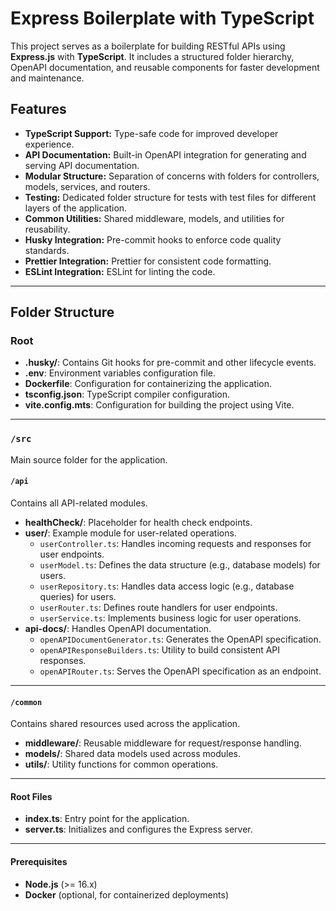 # Express Boilerplate with TypeScript

This project serves as a boilerplate for building RESTful APIs using **Express.js** with **TypeScript**. It includes a structured folder hierarchy, OpenAPI documentation, and reusable components for faster development and maintenance.

## Features

- **TypeScript Support:** Type-safe code for improved developer experience.
- **API Documentation:** Built-in OpenAPI integration for generating and serving API documentation.
- **Modular Structure:** Separation of concerns with folders for controllers, models, services, and routers.
- **Testing:** Dedicated folder structure for tests with test files for different layers of the application.
- **Common Utilities:** Shared middleware, models, and utilities for reusability.
- **Husky Integration:** Pre-commit hooks to enforce code quality standards.
- **Prettier Integration:** Prettier for consistent code formatting.
- **ESLint Integration:** ESLint for linting the code.

---

## Folder Structure

### Root

- **.husky/**: Contains Git hooks for pre-commit and other lifecycle events.
- **.env**: Environment variables configuration file.
- **Dockerfile**: Configuration for containerizing the application.
- **tsconfig.json**: TypeScript compiler configuration.
- **vite.config.mts**: Configuration for building the project using Vite.

---

### `/src`

Main source folder for the application.

#### `/api`

Contains all API-related modules.

- **healthCheck/**: Placeholder for health check endpoints.
- **user/**: Example module for user-related operations.
  - `userController.ts`: Handles incoming requests and responses for user endpoints.
  - `userModel.ts`: Defines the data structure (e.g., database models) for users.
  - `userRepository.ts`: Handles data access logic (e.g., database queries) for users.
  - `userRouter.ts`: Defines route handlers for user endpoints.
  - `userService.ts`: Implements business logic for user operations.
- **api-docs/**: Handles OpenAPI documentation.
  - `openAPIDocumentGenerator.ts`: Generates the OpenAPI specification.
  - `openAPIResponseBuilders.ts`: Utility to build consistent API responses.
  - `openAPIRouter.ts`: Serves the OpenAPI specification as an endpoint.

---

#### `/common`

Contains shared resources used across the application.

- **middleware/**: Reusable middleware for request/response handling.
- **models/**: Shared data models used across modules.
- **utils/**: Utility functions for common operations.

---

#### Root Files

- **index.ts**: Entry point for the application.
- **server.ts**: Initializes and configures the Express server.

---

#### Prerequisites

- **Node.js** (>= 16.x)
- **Docker** (optional, for containerized deployments)
